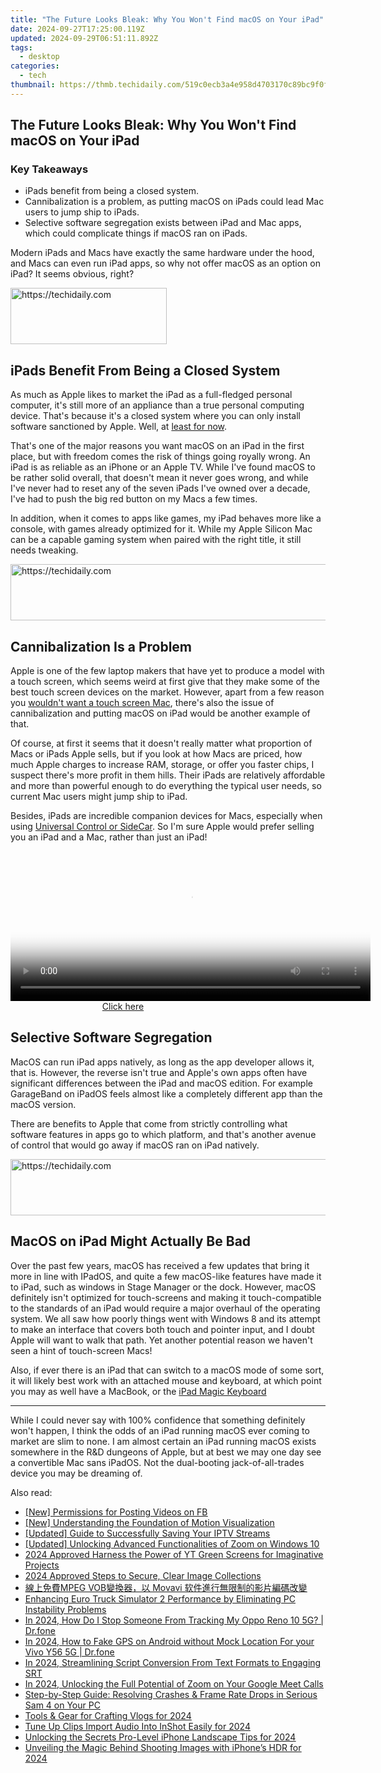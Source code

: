 ```yaml
---
title: "The Future Looks Bleak: Why You Won't Find macOS on Your iPad"
date: 2024-09-27T17:25:00.119Z
updated: 2024-09-29T06:51:11.892Z
tags:
  - desktop
categories:
  - tech
thumbnail: https://thmb.techidaily.com/519c0ecb3a4e958d4703170c89bc9f0f4e206bb0aa2219c94653cd1097dc9a0c.jpg
---
```


## The Future Looks Bleak: Why You Won't Find macOS on Your iPad

### Key Takeaways

* iPads benefit from being a closed system.
* Cannibalization is a problem, as putting macOS on iPads could lead Mac users to jump ship to iPads.
* Selective software segregation exists between iPad and Mac apps, which could complicate things if macOS ran on iPads.

 Modern iPads and Macs have exactly the same hardware under the hood, and Macs can even run iPad apps, so why not offer macOS as an option on iPad? It seems obvious, right?

<!-- affiliate ads begin -->
<a href="https://bluettius.sjv.io/c/5597632/2139120/17108" target="_top" id="2139120">
  <img src="//a.impactradius-go.com/display-ad/17108-2139120" border="0" alt="https://techidaily.com" width="250" height="90"/>
</a>
<img height="0" width="0" src="https://bluettius.sjv.io/i/5597632/2139120/17108" style="position:absolute;visibility:hidden;" border="0" />
<!-- affiliate ads end -->

##  iPads Benefit From Being a Closed System

 As much as Apple likes to market the iPad as a full-fledged personal computer, it's still more of an appliance than a true personal computing device. That's because it's a closed system where you can only install software sanctioned by Apple. Well, at [least for now](https://iphone-unlock.techidaily.com/in-2024-how-to-access-your-apple-iphone-15-when-you-forget-the-passcode-drfone-by-drfone-ios/).

 That's one of the major reasons you want macOS on an iPad in the first place, but with freedom comes the risk of things going royally wrong. An iPad is as reliable as an iPhone or an Apple TV. While I've found macOS to be rather solid overall, that doesn't mean it never goes wrong, and while I've never had to reset any of the seven iPads I've owned over a decade, I've had to push the big red button on my Macs a few times.

 In addition, when it comes to apps like games, my iPad behaves more like a console, with games already optimized for it. While my Apple Silicon Mac can be a capable gaming system when paired with the right title, it still needs tweaking.

<!-- affiliate ads begin -->
<a href="https://ephamedtechinc.pxf.io/c/5597632/2137218/26400" target="_top" id="2137218">
  <img src="//a.impactradius-go.com/display-ad/26400-2137218" border="0" alt="https://techidaily.com" width="728" height="90"/>
</a>
<img height="0" width="0" src="https://ephamedtechinc.pxf.io/i/5597632/2137218/26400" style="position:absolute;visibility:hidden;" border="0" />
<!-- affiliate ads end -->

##  Cannibalization Is a Problem

 Apple is one of the few laptop makers that have yet to produce a model with a touch screen, which seems weird at first give that they make some of the best touch screen devices on the market. However, apart from a few reason you [wouldn't want a touch screen Mac](https://facebook-videos.techidaily.com/faceless-watchers-of-fb-flashbacks/), there's also the issue of cannibalization and putting macOS on iPad would be another example of that.

 Of course, at first it seems that it doesn't really matter what proportion of Macs or iPads Apple sells, but if you look at how Macs are priced, how much Apple charges to increase RAM, storage, or offer you faster chips, I suspect there's more profit in them hills. Their iPads are relatively affordable and more than powerful enough to do everything the typical user needs, so current Mac users might jump ship to iPad.

 Besides, iPads are incredible companion devices for Macs, especially when using [Universal Control or SideCar](https://hardware-updates.techidaily.com/get-your-logitech-hd-webcam-c270-driver-for-latest-windows-versions/). So I'm sure Apple would prefer selling you an iPad and a Mac, rather than just an iPad!

<!-- affiliate ads begin -->
<span id="1982461">
					<video width="576" height="240" style="cursor:pointer"
           poster="//a.impactradius-go.com/display-clicktoplayimage/1982461.png"
           onclick="if(!this.playClicked){this.play();this.setAttribute('controls',true);this.playClicked=true;}">
	   <source src="//a.impactradius-go.com/display-ad/22993-1982461">
	   <img src="//a.impactradius-go.com/display-clicktoplayimage/1982461.png" style="border: none; height: 100%; width: 100%; object-fit: contain">
	</video>
	<div style="width:360px;text-align:center"><a href="javascript:window.open(decodeURIComponent('https%3A%2F%2Fhomestyler.sjv.io%2Fc%2F5597632%2F1982461%2F22993'), '_blank');void(0);">Click here</a></div>
</span>
<img height="0" width="0" src="https://imp.pxf.io/i/5597632/1982461/22993" style="position:absolute;visibility:hidden;" border="0" />
<!-- affiliate ads end -->

##  Selective Software Segregation

 MacOS can run iPad apps natively, as long as the app developer allows it, that is. However, the reverse isn't true and Apple's own apps often have significant differences between the iPad and macOS edition. For example GarageBand on iPadOS feels almost like a completely different app than the macOS version.

 There are benefits to Apple that come from strictly controlling what software features in apps go to which platform, and that's another avenue of control that would go away if macOS ran on iPad natively.

<!-- affiliate ads begin -->
<a href="https://imp.i357552.net/c/5597632/999558/11832" target="_top" id="999558">
  <img src="//a.impactradius-go.com/display-ad/11832-999558" border="0" alt="https://techidaily.com" width="728" height="90"/>
</a>
<img height="0" width="0" src="https://imp.i357552.net/i/5597632/999558/11832" style="position:absolute;visibility:hidden;" border="0" />
<!-- affiliate ads end -->

##  MacOS on iPad Might Actually Be Bad

 Over the past few years, macOS has received a few updates that bring it more in line with IPadOS, and quite a few macOS-like features have made it to iPad, such as windows in Stage Manager or the dock. However, macOS definitely isn't optimized for touch-screens and making it touch-compatible to the standards of an iPad would require a major overhaul of the operating system. We all saw how poorly things went with Windows 8 and its attempt to make an interface that covers both touch and pointer input, and I doubt Apple will want to walk that path. Yet another potential reason we haven't seen a hint of touch-screen Macs!

 Also, if ever there is an iPad that can switch to a macOS mode of some sort, it will likely best work with an attached mouse and keyboard, at which point you may as well have a MacBook, or the [iPad Magic Keyboard](https://www.amazon.com/Apple-Magic-Keyboard-iPad-Pro-12-9-inch/dp/B09322LR1R/?tag=hotoge-20&ascsubtag=UUhtgUeUpU2002608&asc%5Frefurl=https%3A%2F%2Fwww.howtogeek.com%2Fits-time-to-give-up-hope-of-ever-seeing-macos-on-the-ipad%2F&asc%5Fcampaign=Evergreen) 

---

 While I could never say with 100% confidence that something definitely won't happen, I think the odds of an iPad running macOS ever coming to market are slim to none. I am almost certain an iPad running macOS exists somewhere in the R&D dungeons of Apple, but at best we may one day see a convertible Mac sans iPadOS. Not the dual-booting jack-of-all-trades device you may be dreaming of.

<ins class="adsbygoogle"
     style="display:block"
     data-ad-format="autorelaxed"
     data-ad-client="ca-pub-7571918770474297"
     data-ad-slot="1223367746"></ins>

<ins class="adsbygoogle"
     style="display:block"
     data-ad-client="ca-pub-7571918770474297"
     data-ad-slot="8358498916"
     data-ad-format="auto"
     data-full-width-responsive="true"></ins>

<span class="atpl-alsoreadstyle">Also read:</span>
<div><ul>
<li><a href="https://facebook-clips.techidaily.com/new-permissions-for-posting-videos-on-fb/"><u>[New] Permissions for Posting Videos on FB</u></a></li>
<li><a href="https://some-skills.techidaily.com/new-understanding-the-foundation-of-motion-visualization/"><u>[New] Understanding the Foundation of Motion Visualization</u></a></li>
<li><a href="https://visual-screen-recording.techidaily.com/updated-guide-to-successfully-saving-your-iptv-streams/"><u>[Updated] Guide to Successfully Saving Your IPTV Streams</u></a></li>
<li><a href="https://some-skills.techidaily.com/updated-unlocking-advanced-functionalities-of-zoom-on-windows-10/"><u>[Updated] Unlocking Advanced Functionalities of Zoom on Windows 10</u></a></li>
<li><a href="https://youtube-stream.techidaily.com/2024-approved-harness-the-power-of-yt-green-screens-for-imaginative-projects/"><u>2024 Approved Harness the Power of YT Green Screens for Imaginative Projects</u></a></li>
<li><a href="https://fox-friendly.techidaily.com/2024-approved-steps-to-secure-clear-image-collections/"><u>2024 Approved Steps to Secure, Clear Image Collections</u></a></li>
<li><a href="https://tech-savvy.techidaily.com/1726222130595-mpeg-vob-movavi/"><u>線上免費MPEG VOB變換器，以 Movavi 软件進行無限制的影片編碼改變</u></a></li>
<li><a href="https://program-issues.techidaily.com/enhancing-euro-truck-simulator-2-performance-by-eliminating-pc-instability-problems/"><u>Enhancing Euro Truck Simulator 2 Performance by Eliminating PC Instability Problems</u></a></li>
<li><a href="https://android-location-track.techidaily.com/in-2024-how-do-i-stop-someone-from-tracking-my-oppo-reno-10-5g-drfone-by-drfone-virtual-android/"><u>In 2024, How Do I Stop Someone From Tracking My Oppo Reno 10 5G? | Dr.fone</u></a></li>
<li><a href="https://android-location.techidaily.com/in-2024-how-to-fake-gps-on-android-without-mock-location-for-your-vivo-y56-5g-drfone-by-drfone-virtual/"><u>In 2024, How to Fake GPS on Android without Mock Location For your Vivo Y56 5G | Dr.fone</u></a></li>
<li><a href="https://some-skills.techidaily.com/in-2024-streamlining-script-conversion-from-text-formats-to-engaging-srt/"><u>In 2024, Streamlining Script Conversion From Text Formats to Engaging SRT</u></a></li>
<li><a href="https://some-skills.techidaily.com/in-2024-unlocking-the-full-potential-of-zoom-on-your-google-meet-calls/"><u>In 2024, Unlocking the Full Potential of Zoom on Your Google Meet Calls</u></a></li>
<li><a href="https://win-blog.techidaily.com/step-by-step-guide-resolving-crashes-and-frame-rate-drops-in-serious-sam-4-on-your-pc/"><u>Step-by-Step Guide: Resolving Crashes & Frame Rate Drops in Serious Sam 4 on Your PC</u></a></li>
<li><a href="https://some-skills.techidaily.com/tools-and-gear-for-crafting-vlogs-for-2024/"><u>Tools & Gear for Crafting Vlogs for 2024</u></a></li>
<li><a href="https://some-skills.techidaily.com/tune-up-clips-import-audio-into-inshot-easily-for-2024/"><u>Tune Up Clips Import Audio Into InShot Easily for 2024</u></a></li>
<li><a href="https://some-skills.techidaily.com/unlocking-the-secrets-pro-level-iphone-landscape-tips-for-2024/"><u>Unlocking the Secrets Pro-Level iPhone Landscape Tips for 2024</u></a></li>
<li><a href="https://some-skills.techidaily.com/unveiling-the-magic-behind-shooting-images-with-iphones-hdr-for-2024/"><u>Unveiling the Magic Behind Shooting Images with iPhone’s HDR for 2024</u></a></li>
</ul></div>

